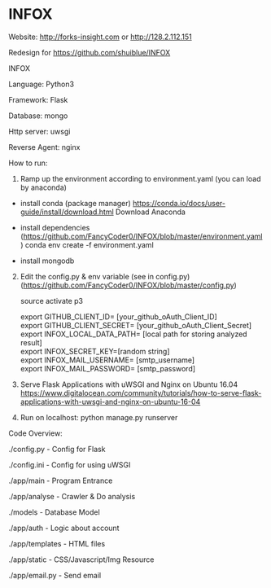 # INFOX

Website: http://forks-insight.com or http://128.2.112.151

Redesign for https://github.com/shuiblue/INFOX

INFOX 

Language: Python3

Framework: Flask

Database: mongo

Http server: uwsgi 

Reverse Agent: nginx

How to run:

1. Ramp up the environment according to environment.yaml (you can load by anaconda)

 - install conda (package manager)
    https://conda.io/docs/user-guide/install/download.html
    Download Anaconda

 - install dependencies (https://github.com/FancyCoder0/INFOX/blob/master/environment.yaml)
   conda env create -f environment.yaml

 - install mongodb


2. Edit the config.py & env variable (see in config.py) 
   (https://github.com/FancyCoder0/INFOX/blob/master/config.py)
 
   source activate p3

   export GITHUB_CLIENT_ID= [your_github_oAuth_Client_ID] <br />
   export GITHUB_CLIENT_SECRET= [your_github_oAuth_Client_Secret]<br />
   export INFOX_LOCAL_DATA_PATH= [local path for storing analyzed result]<br />
   export INFOX_SECRET_KEY=[random string]<br />
   export INFOX_MAIL_USERNAME= [smtp_username]<br />
   export INFOX_MAIL_PASSWORD= [smtp_password]  <br /> 

3. Serve Flask Applications with uWSGI and Nginx on Ubuntu 16.04
https://www.digitalocean.com/community/tutorials/how-to-serve-flask-applications-with-uwsgi-and-nginx-on-ubuntu-16-04

4. Run on localhost: python manage.py runserver


Code Overview:

./config.py - Config for Flask

./config.ini - Config for using uWSGI

./app/main - Program Entrance

./app/analyse - Crawler & Do analysis

./models - Database Model

./app/auth - Logic about account

./app/templates - HTML files

./app/static - CSS/Javascript/Img Resource

./app/email.py - Send email
